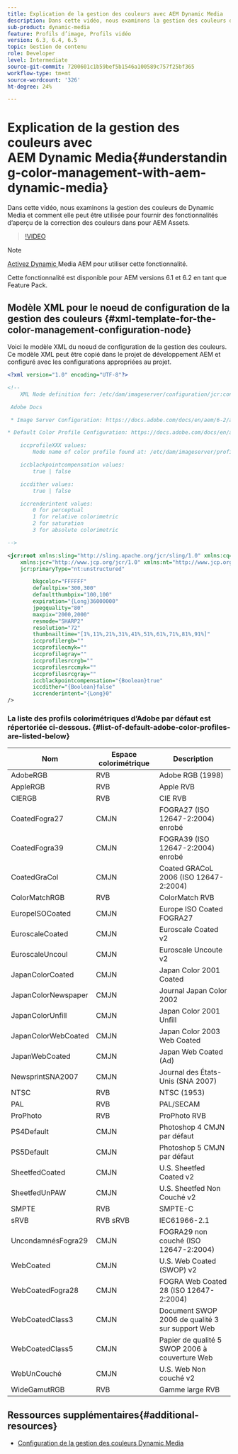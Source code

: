 ```yaml
---
title: Explication de la gestion des couleurs avec AEM Dynamic Media
description: Dans cette vidéo, nous examinons la gestion des couleurs de Dynamic Media et comment elle peut être utilisée pour fournir des fonctionnalités d’aperçu de la correction des couleurs dans pour AEM Assets.
sub-product: dynamic-media
feature: Profils d’image, Profils vidéo
version: 6.3, 6.4, 6.5
topic: Gestion de contenu
role: Developer
level: Intermediate
source-git-commit: 7200601c1b59bef5b1546a100589c757f25bf365
workflow-type: tm+mt
source-wordcount: '326'
ht-degree: 24%

---
```



# Explication de la gestion des couleurs avec AEM Dynamic Media{#understanding-color-management-with-aem-dynamic-media}

Dans cette vidéo, nous examinons la gestion des couleurs de Dynamic Media et comment elle peut être utilisée pour fournir des fonctionnalités d’aperçu de la correction des couleurs dans pour AEM Assets.

>[!VIDEO](https://video.tv.adobe.com/v/16792/?quality=9&learn=on)

>[!NOTE]
>
>[Activez Dynamic ](https://experienceleague.adobe.com/docs/experience-manager-release-information/aem-release-updates/previous-updates/aem-previous-versions.html) Media AEM pour utiliser cette fonctionnalité.

Cette fonctionnalité est disponible pour AEM versions 6.1 et 6.2 en tant que Feature Pack.

## Modèle XML pour le noeud de configuration de la gestion des couleurs {#xml-template-for-the-color-management-configuration-node}

Voici le modèle XML du noeud de configuration de la gestion des couleurs. Ce modèle XML peut être copié dans le projet de développement AEM et configuré avec les configurations appropriées au projet.

```xml
<?xml version="1.0" encoding="UTF-8"?>

<!--
    XML Node definition for: /etc/dam/imageserver/configuration/jcr:content/settings

 Adobe Docs

 * Image Server Configuration: https://docs.adobe.com/docs/en/aem/6-2/administer/content/dynamic-media/config-dynamic.html#Configuring%20Dynamic%20Media%20Image%20Settings

* Default Color Profile Configuration: https://docs.adobe.com/docs/en/aem/6-1/administer/content/dynamic-media/config-dynamic.html#Configuring%20the%20default%20color%20profiles

    iccprofileXXX values:
        Node name of color profile found at: /etc/dam/imageserver/profiles

    iccblackpointcompensation values:
        true | false

    iccdither values:
        true | false

    iccrenderintent values:
        0 for perceptual
        1 for relative colorimetric
        2 for saturation
        3 for absolute colorimetric

-->

<jcr:root xmlns:sling="http://sling.apache.org/jcr/sling/1.0" xmlns:cq="http://www.day.com/jcr/cq/1.0"
    xmlns:jcr="http://www.jcp.org/jcr/1.0" xmlns:nt="http://www.jcp.org/jcr/nt/1.0"
    jcr:primaryType="nt:unstructured"

        bkgcolor="FFFFFF"
        defaultpix="300,300"
        defaultthumbpix="100,100"
        expiration="{Long}36000000"
        jpegquality="80"
        maxpix="2000,2000"
        resmode="SHARP2"
        resolution="72"
        thumbnailtime="[1%,11%,21%,31%,41%,51%,61%,71%,81%,91%]"
        iccprofilergb=""
        iccprofilecmyk=""
        iccprofilegray=""
        iccprofilesrcrgb=""
        iccprofilesrccmyk=""
        iccprofilesrcgray=""
        iccblackpointcompensation="{Boolean}true"
        iccdither="{Boolean}false"
        iccrenderintent="{Long}0"
/>
```

### La liste des profils colorimétriques d’Adobe par défaut est répertoriée ci-dessous. {#list-of-default-adobe-color-profiles-are-listed-below}

| Nom | Espace colorimétrique | Description |
| ------------------- | ---------- | ------------------------------------- |
| AdobeRGB | RVB | Adobe RGB (1998) |
| AppleRGB | RVB | Apple RVB |
| CIERGB | RVB | CIE RVB |
| CoatedFogra27 | CMJN | FOGRA27 (ISO 12647-2:2004) enrobé |
| CoatedFogra39 | CMJN | FOGRA39 (ISO 12647-2:2004) enrobé |
| CoatedGraCol | CMJN | Coated GRACoL 2006 (ISO 12647-2:2004) |
| ColorMatchRGB | RVB | ColorMatch RVB |
| EuropeISOCoated | CMJN | Europe ISO Coated FOGRA27 |
| EuroscaleCoated | CMJN | Euroscale Coated v2 |
| EuroscaleUncoul | CMJN | Euroscale Uncoute v2 |
| JapanColorCoated | CMJN | Japan Color 2001 Coated |
| JapanColorNewspaper | CMJN | Journal Japan Color 2002 |
| JapanColorUnfill | CMJN | Japan Color 2001 Unfill |
| JapanColorWebCoated | CMJN | Japan Color 2003 Web Coated |
| JapanWebCoated | CMJN | Japan Web Coated (Ad) |
| NewsprintSNA2007 | CMJN | Journal des États-Unis (SNA 2007) |
| NTSC | RVB | NTSC (1953) |
| PAL | RVB | PAL/SECAM |
| ProPhoto | RVB | ProPhoto RVB |
| PS4Default | CMJN | Photoshop 4 CMJN par défaut |
| PS5Default | CMJN | Photoshop 5 CMJN par défaut |
| SheetfedCoated | CMJN | U.S. Sheetfed Coated v2 |
| SheetfedUnPAW | CMJN | U.S. Sheetfed Non Couché v2 |
| SMPTE | RVB | SMPTE-C |
| sRVB | RVB sRVB | IEC61966-2.1 |
| UncondamnésFogra29 | CMJN | FOGRA29 non couché (ISO 12647-2:2004) |
| WebCoated | CMJN | U.S. Web Coated (SWOP) v2 |
| WebCoatedFogra28 | CMJN | FOGRA Web Coated 28 (ISO 12647-2:2004) |
| WebCoatedClass3 | CMJN | Document SWOP 2006 de qualité 3 sur support Web |
| WebCoatedClass5 | CMJN | Papier de qualité 5 SWOP 2006 à couverture Web |
| WebUnCouché | CMJN | U.S. Web Non couché v2 |
| WideGamutRGB | RVB | Gamme large RVB |

## Ressources supplémentaires{#additional-resources}

* [Configuration de la gestion des couleurs Dynamic Media](https://helpx.adobe.com/experience-manager/6-5/assets/using/config-dynamic.html#ConfiguringDynamicMediaColorManagement)
